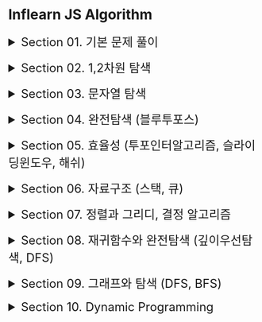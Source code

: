 # Inflearn JS Algorithm

<details style="font-size: 1.5rem">
<summary>Section 01. 기본 문제 풀이 </summary>

- [x] 1.  세 수 중 최솟값
- [x] 2.  삼각형 판별하기
- [x] 3.  연필개수
- [x] 4.  1부터 N까지의 합
- [x] 5.  최솟값 구하기
- [x] 6.  홀수
- [x] 7.  10부제
- [x] 8.  일곱난쟁이
- [x] 9.  A를 #으로
- [x] 10. 문자 찾기
- [x] 11. 대문자 찾기
- [x] 12. 대문자로 통일
- [x] 13. 대소문자 변환
- [x] 14. 가장 긴 문자열
- [x] 15. 가운데 문자 출력
- [x] 16. 중복문자제거
- [x] 17. 중복단어제거

</details>
<br />
<details style="font-size: 1.5rem">
<summary>Section 02. 1,2차원 탐색 </summary>

- [x] 1.  큰 수 출력하기
- [x] 2.  보이는 학생
- [x] 3.  가위바위보
- [x] 4.  점수 계산
- [x] 5.  등수 구하기
- [x] 6.  격자판 최대합
- [x] 7.  봉우리

</details>
<br />
<details style="font-size: 1.5rem">
<summary>Section 03. 문자열 탐색 </summary>

- [x] 1.  회문문자열
- [x] 2.  유효한 팰린드롬
- [x] 3.  숫자만 추출
- [x] 4.  가장 짧은 문자거리
- [x] 5.  문자열 압축

</details>
<br />
<details style="font-size: 1.5rem">
<summary>Section 04. 완전탐색 (블루투포스) </summary>

- [x] 1.  자리수의 합
- [x] 2.  뒤집은 소수
- [x] 3.  멘토링
- [x] 4.  졸업선물
- [x] 5.  K번째 큰 수

</details>
<br />
<details style="font-size: 1.5rem">
<summary>Section 05. 효율성 (투포인터알고리즘, 슬라이딩윈도우, 해쉬) </summary>

- [x] 1.  두 배열 합치기
- [x] 2.  공통원소 구하기
- [x] 3.  연속부분수열1
- [x] 4.  연속부분수열2
- [x] 5.  최대 매출
- [x] 6.  학급 회장
- [x] 7.  아나그램
- [x] 8.  모든 아나그램

</details>
<br />
<details style="font-size: 1.5rem">
<summary>Section 06. 자료구조 (스택, 큐) </summary>

- [x] 1.  올바른 괄호
- [x] 2.  괄호 문자 제거
- [x] 3.  크레인 인형뽑기
- [x] 4.  후위식 연산
- [x] 5.  쇠막대기
- [x] 6.  공주 구하기
- [x] 7.  교육과정설계

</details>
<br />
<details style="font-size: 1.5rem">
<summary>Section 07. 정렬과 그리디, 결정 알고리즘 </summary>

- [x] 1.  선택정렬
- [x] 2.  버블정렬
- [x] 3.  Special Sort
- [x] 4.  삽입정렬
- [x] 5.  LRU
- [ ] 6.  장난꾸러기 현수
- [ ] 7.  좌표 정렬
- [ ] 8.  회의실 배정
- [ ] 9.  결혼식
- [ ] 10. 이분검색
- [ ] 11. 뮤직비디오
- [ ] 12. 마구간 정하기

</details>
<br />
<details style="font-size: 1.5rem">
<summary>Section 08. 재귀함수와 완전탐색 (깊이우선탐색, DFS) </summary>

- [ ] 1.  재귀함수
- [ ] 2.  이진수 출력(재귀)
- [ ] 3.  이진트리순회
- [ ] 4.  부분집합 구하기
- [ ] 5.  합이 같은 부분집합
- [ ] 6.  바둑이 승차
- [ ] 7.  최대점수 구하기
- [ ] 8.  중복순열
- [ ] 9.  동전교환
- [ ] 10. 순열구하기
- [ ] 11. 팩토리얼
- [ ] 12. 조합수
- [ ] 13. 수열 추측하기
- [ ] 14. 조합구하기
- [ ] 15. 수들의 조합

</details>
<br />
<details style="font-size: 1.5rem">
<summary>Section 09. 그래프와 탐색 (DFS, BFS) </summary>

- [ ] 1.  경로탐색(DFS)
- [ ] 2.  경로탐색(인접리스트)
- [ ] 3.  미로탐색
- [ ] 4.  이즌트리 넓이우선탐색(BFS)
- [ ] 5.  LRU
- [ ] 6.  장난꾸러기 현수
- [ ] 7.  좌표 정렬

</details>
<br />
<details style="font-size: 1.5rem">
<summary>Section 10. Dynamic Programming </summary>

- [ ] 1.  계단오르기
- [ ] 2.  돌다리 건너기
- [ ] 3.  최대부분증가수열(LIS)
- [ ] 4.  동전교환
- [ ] 5.  최대점수 구하기

</details>
